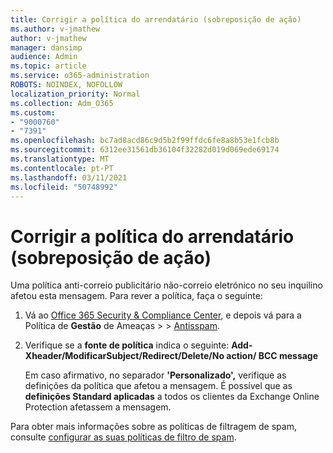 ```yaml
---
title: Corrigir a política do arrendatário (sobreposição de ação)
ms.author: v-jmathew
author: v-jmathew
manager: dansimp
audience: Admin
ms.topic: article
ms.service: o365-administration
ROBOTS: NOINDEX, NOFOLLOW
localization_priority: Normal
ms.collection: Adm_O365
ms.custom:
- "9000760"
- "7391"
ms.openlocfilehash: bc7ad8acd86c9d5b2f99ffdc6fe8a8b53e1fcb8b
ms.sourcegitcommit: 6312ee31561db36104f32282d019d069ede69174
ms.translationtype: MT
ms.contentlocale: pt-PT
ms.lasthandoff: 03/11/2021
ms.locfileid: "50748992"
---
```

# <a name="fix-tenant-policy-action-override"></a>Corrigir a política do arrendatário (sobreposição de ação)

Uma política anti-correio publicitário não-correio eletrónico no seu inquilino afetou esta mensagem. Para rever a política, faça o seguinte:

1. Vá ao [Office 365 Security & Compliance Center](https://go.microsoft.com/fwlink/p/?linkid=2077143), e depois vá para a Política de **Gestão** de Ameaças  >    >  [Antisspam](https://go.microsoft.com/fwlink/?linkid=2101518).
2. Verifique se a **fonte de política** indica o seguinte:  **Add-Xheader/ModificarSubject/Redirect/Delete/No action/ BCC message**

    Em caso afirmativo, no separador **'Personalizado',** verifique as definições da política que afetou a mensagem. É possível que as **definições Standard aplicadas** a todos os clientes da Exchange Online Protection afetassem a mensagem.

Para obter mais informações sobre as políticas de filtragem de spam, consulte [configurar as suas políticas de filtro de spam](https://go.microsoft.com/fwlink/?linkid=2101431).
